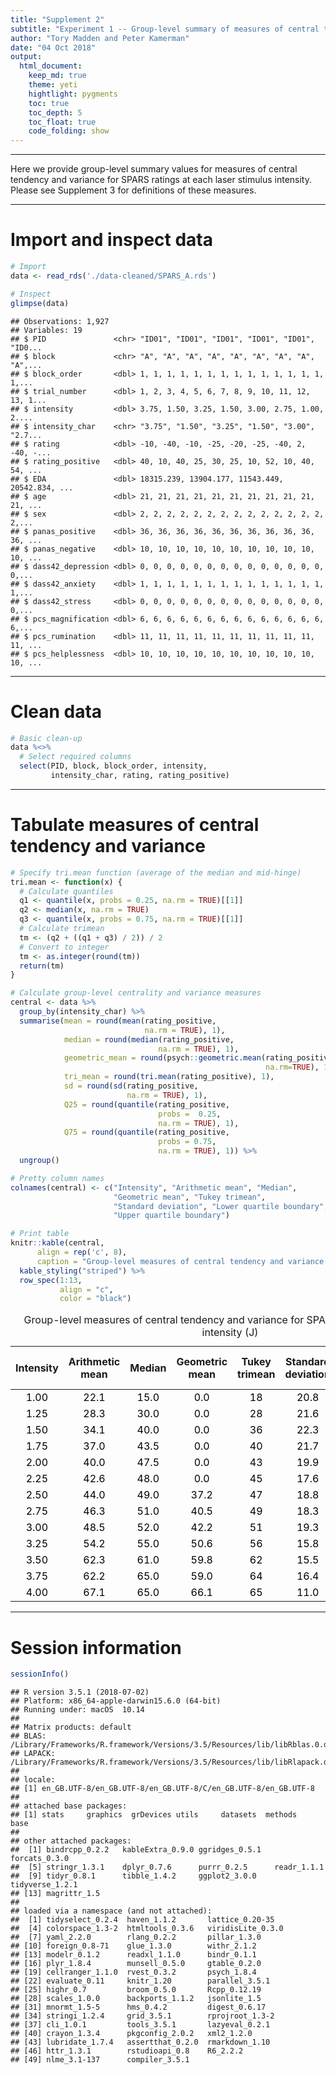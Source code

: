 ```yaml
---
title: "Supplement 2"
subtitle: "Experiment 1 -- Group-level summary of measures of central tendency"
author: "Tory Madden and Peter Kamerman"
date: "04 Oct 2018"
output: 
  html_document:
    keep_md: true
    theme: yeti
    hightlight: pygments
    toc: true
    toc_depth: 5
    toc_float: true
    code_folding: show
---
```




----

Here we provide group-level summary values for measures of central tendency and variance for SPARS ratings at each laser stimulus intensity. Please see Supplement 3 for definitions of these measures.

----

# Import and inspect data


```r
# Import
data <- read_rds('./data-cleaned/SPARS_A.rds')

# Inspect
glimpse(data)
```

```
## Observations: 1,927
## Variables: 19
## $ PID               <chr> "ID01", "ID01", "ID01", "ID01", "ID01", "ID0...
## $ block             <chr> "A", "A", "A", "A", "A", "A", "A", "A", "A",...
## $ block_order       <dbl> 1, 1, 1, 1, 1, 1, 1, 1, 1, 1, 1, 1, 1, 1, 1,...
## $ trial_number      <dbl> 1, 2, 3, 4, 5, 6, 7, 8, 9, 10, 11, 12, 13, 1...
## $ intensity         <dbl> 3.75, 1.50, 3.25, 1.50, 3.00, 2.75, 1.00, 2....
## $ intensity_char    <chr> "3.75", "1.50", "3.25", "1.50", "3.00", "2.7...
## $ rating            <dbl> -10, -40, -10, -25, -20, -25, -40, 2, -40, -...
## $ rating_positive   <dbl> 40, 10, 40, 25, 30, 25, 10, 52, 10, 40, 54, ...
## $ EDA               <dbl> 18315.239, 13904.177, 11543.449, 20542.834, ...
## $ age               <dbl> 21, 21, 21, 21, 21, 21, 21, 21, 21, 21, 21, ...
## $ sex               <dbl> 2, 2, 2, 2, 2, 2, 2, 2, 2, 2, 2, 2, 2, 2, 2,...
## $ panas_positive    <dbl> 36, 36, 36, 36, 36, 36, 36, 36, 36, 36, 36, ...
## $ panas_negative    <dbl> 10, 10, 10, 10, 10, 10, 10, 10, 10, 10, 10, ...
## $ dass42_depression <dbl> 0, 0, 0, 0, 0, 0, 0, 0, 0, 0, 0, 0, 0, 0, 0,...
## $ dass42_anxiety    <dbl> 1, 1, 1, 1, 1, 1, 1, 1, 1, 1, 1, 1, 1, 1, 1,...
## $ dass42_stress     <dbl> 0, 0, 0, 0, 0, 0, 0, 0, 0, 0, 0, 0, 0, 0, 0,...
## $ pcs_magnification <dbl> 6, 6, 6, 6, 6, 6, 6, 6, 6, 6, 6, 6, 6, 6, 6,...
## $ pcs_rumination    <dbl> 11, 11, 11, 11, 11, 11, 11, 11, 11, 11, 11, ...
## $ pcs_helplessness  <dbl> 10, 10, 10, 10, 10, 10, 10, 10, 10, 10, 10, ...
```

----

# Clean data


```r
# Basic clean-up
data %<>%
  # Select required columns
  select(PID, block, block_order, intensity, 
         intensity_char, rating, rating_positive) 
```

----

# Tabulate measures of central tendency and variance


```r
# Specify tri.mean function (average of the median and mid-hinge)
tri.mean <- function(x) {
  # Calculate quantiles
  q1 <- quantile(x, probs = 0.25, na.rm = TRUE)[[1]]
  q2 <- median(x, na.rm = TRUE)
  q3 <- quantile(x, probs = 0.75, na.rm = TRUE)[[1]]
  # Calculate trimean
  tm <- (q2 + ((q1 + q3) / 2)) / 2
  # Convert to integer
  tm <- as.integer(round(tm))
  return(tm)
}
```


```r
# Calculate group-level centrality and variance measures 
central <- data %>% 
  group_by(intensity_char) %>%
  summarise(mean = round(mean(rating_positive, 
                              na.rm = TRUE), 1),
            median = round(median(rating_positive, 
                                 na.rm = TRUE), 1),
            geometric_mean = round(psych::geometric.mean(rating_positive,
                                                         na.rm=TRUE), 1),
            tri_mean = round(tri.mean(rating_positive), 1),
            sd = round(sd(rating_positive, 
                          na.rm = TRUE), 1),
            Q25 = round(quantile(rating_positive,
                                 probs =  0.25, 
                                 na.rm = TRUE), 1),
            Q75 = round(quantile(rating_positive, 
                                 probs = 0.75, 
                                 na.rm = TRUE), 1)) %>%
  ungroup()

# Pretty column names
colnames(central) <- c("Intensity", "Arithmetic mean", "Median", 
                       "Geometric mean", "Tukey trimean", 
                       "Standard deviation", "Lower quartile boundary", 
                       "Upper quartile boundary")

# Print table
knitr::kable(central, 
      align = rep('c', 8),
      caption = "Group-level measures of central tendency and variance for SPARS ratings at each laser intensity (J)") %>%
  kable_styling("striped") %>%
  row_spec(1:13, 
           align = "c", 
           color = "black")
```

<table class="table table-striped" style="margin-left: auto; margin-right: auto;">
<caption>Group-level measures of central tendency and variance for SPARS ratings at each laser intensity (J)</caption>
 <thead>
  <tr>
   <th style="text-align:center;"> Intensity </th>
   <th style="text-align:center;"> Arithmetic mean </th>
   <th style="text-align:center;"> Median </th>
   <th style="text-align:center;"> Geometric mean </th>
   <th style="text-align:center;"> Tukey trimean </th>
   <th style="text-align:center;"> Standard deviation </th>
   <th style="text-align:center;"> Lower quartile boundary </th>
   <th style="text-align:center;"> Upper quartile boundary </th>
  </tr>
 </thead>
<tbody>
  <tr>
   <td style="text-align:center;color: black;text-align: center;"> 1.00 </td>
   <td style="text-align:center;color: black;text-align: center;"> 22.1 </td>
   <td style="text-align:center;color: black;text-align: center;"> 15.0 </td>
   <td style="text-align:center;color: black;text-align: center;"> 0.0 </td>
   <td style="text-align:center;color: black;text-align: center;"> 18 </td>
   <td style="text-align:center;color: black;text-align: center;"> 20.8 </td>
   <td style="text-align:center;color: black;text-align: center;"> 1.8 </td>
   <td style="text-align:center;color: black;text-align: center;"> 41.2 </td>
  </tr>
  <tr>
   <td style="text-align:center;color: black;text-align: center;"> 1.25 </td>
   <td style="text-align:center;color: black;text-align: center;"> 28.3 </td>
   <td style="text-align:center;color: black;text-align: center;"> 30.0 </td>
   <td style="text-align:center;color: black;text-align: center;"> 0.0 </td>
   <td style="text-align:center;color: black;text-align: center;"> 28 </td>
   <td style="text-align:center;color: black;text-align: center;"> 21.6 </td>
   <td style="text-align:center;color: black;text-align: center;"> 5.0 </td>
   <td style="text-align:center;color: black;text-align: center;"> 48.0 </td>
  </tr>
  <tr>
   <td style="text-align:center;color: black;text-align: center;"> 1.50 </td>
   <td style="text-align:center;color: black;text-align: center;"> 34.1 </td>
   <td style="text-align:center;color: black;text-align: center;"> 40.0 </td>
   <td style="text-align:center;color: black;text-align: center;"> 0.0 </td>
   <td style="text-align:center;color: black;text-align: center;"> 36 </td>
   <td style="text-align:center;color: black;text-align: center;"> 22.3 </td>
   <td style="text-align:center;color: black;text-align: center;"> 10.0 </td>
   <td style="text-align:center;color: black;text-align: center;"> 53.0 </td>
  </tr>
  <tr>
   <td style="text-align:center;color: black;text-align: center;"> 1.75 </td>
   <td style="text-align:center;color: black;text-align: center;"> 37.0 </td>
   <td style="text-align:center;color: black;text-align: center;"> 43.5 </td>
   <td style="text-align:center;color: black;text-align: center;"> 0.0 </td>
   <td style="text-align:center;color: black;text-align: center;"> 40 </td>
   <td style="text-align:center;color: black;text-align: center;"> 21.7 </td>
   <td style="text-align:center;color: black;text-align: center;"> 20.0 </td>
   <td style="text-align:center;color: black;text-align: center;"> 53.0 </td>
  </tr>
  <tr>
   <td style="text-align:center;color: black;text-align: center;"> 2.00 </td>
   <td style="text-align:center;color: black;text-align: center;"> 40.0 </td>
   <td style="text-align:center;color: black;text-align: center;"> 47.5 </td>
   <td style="text-align:center;color: black;text-align: center;"> 0.0 </td>
   <td style="text-align:center;color: black;text-align: center;"> 43 </td>
   <td style="text-align:center;color: black;text-align: center;"> 19.9 </td>
   <td style="text-align:center;color: black;text-align: center;"> 25.0 </td>
   <td style="text-align:center;color: black;text-align: center;"> 53.2 </td>
  </tr>
  <tr>
   <td style="text-align:center;color: black;text-align: center;"> 2.25 </td>
   <td style="text-align:center;color: black;text-align: center;"> 42.6 </td>
   <td style="text-align:center;color: black;text-align: center;"> 48.0 </td>
   <td style="text-align:center;color: black;text-align: center;"> 0.0 </td>
   <td style="text-align:center;color: black;text-align: center;"> 45 </td>
   <td style="text-align:center;color: black;text-align: center;"> 17.6 </td>
   <td style="text-align:center;color: black;text-align: center;"> 30.0 </td>
   <td style="text-align:center;color: black;text-align: center;"> 55.0 </td>
  </tr>
  <tr>
   <td style="text-align:center;color: black;text-align: center;"> 2.50 </td>
   <td style="text-align:center;color: black;text-align: center;"> 44.0 </td>
   <td style="text-align:center;color: black;text-align: center;"> 49.0 </td>
   <td style="text-align:center;color: black;text-align: center;"> 37.2 </td>
   <td style="text-align:center;color: black;text-align: center;"> 47 </td>
   <td style="text-align:center;color: black;text-align: center;"> 18.8 </td>
   <td style="text-align:center;color: black;text-align: center;"> 35.0 </td>
   <td style="text-align:center;color: black;text-align: center;"> 55.0 </td>
  </tr>
  <tr>
   <td style="text-align:center;color: black;text-align: center;"> 2.75 </td>
   <td style="text-align:center;color: black;text-align: center;"> 46.3 </td>
   <td style="text-align:center;color: black;text-align: center;"> 51.0 </td>
   <td style="text-align:center;color: black;text-align: center;"> 40.5 </td>
   <td style="text-align:center;color: black;text-align: center;"> 49 </td>
   <td style="text-align:center;color: black;text-align: center;"> 18.3 </td>
   <td style="text-align:center;color: black;text-align: center;"> 40.0 </td>
   <td style="text-align:center;color: black;text-align: center;"> 55.0 </td>
  </tr>
  <tr>
   <td style="text-align:center;color: black;text-align: center;"> 3.00 </td>
   <td style="text-align:center;color: black;text-align: center;"> 48.5 </td>
   <td style="text-align:center;color: black;text-align: center;"> 52.0 </td>
   <td style="text-align:center;color: black;text-align: center;"> 42.2 </td>
   <td style="text-align:center;color: black;text-align: center;"> 51 </td>
   <td style="text-align:center;color: black;text-align: center;"> 19.3 </td>
   <td style="text-align:center;color: black;text-align: center;"> 40.0 </td>
   <td style="text-align:center;color: black;text-align: center;"> 60.0 </td>
  </tr>
  <tr>
   <td style="text-align:center;color: black;text-align: center;"> 3.25 </td>
   <td style="text-align:center;color: black;text-align: center;"> 54.2 </td>
   <td style="text-align:center;color: black;text-align: center;"> 55.0 </td>
   <td style="text-align:center;color: black;text-align: center;"> 50.6 </td>
   <td style="text-align:center;color: black;text-align: center;"> 56 </td>
   <td style="text-align:center;color: black;text-align: center;"> 15.8 </td>
   <td style="text-align:center;color: black;text-align: center;"> 47.5 </td>
   <td style="text-align:center;color: black;text-align: center;"> 65.0 </td>
  </tr>
  <tr>
   <td style="text-align:center;color: black;text-align: center;"> 3.50 </td>
   <td style="text-align:center;color: black;text-align: center;"> 62.3 </td>
   <td style="text-align:center;color: black;text-align: center;"> 61.0 </td>
   <td style="text-align:center;color: black;text-align: center;"> 59.8 </td>
   <td style="text-align:center;color: black;text-align: center;"> 62 </td>
   <td style="text-align:center;color: black;text-align: center;"> 15.5 </td>
   <td style="text-align:center;color: black;text-align: center;"> 54.0 </td>
   <td style="text-align:center;color: black;text-align: center;"> 70.0 </td>
  </tr>
  <tr>
   <td style="text-align:center;color: black;text-align: center;"> 3.75 </td>
   <td style="text-align:center;color: black;text-align: center;"> 62.2 </td>
   <td style="text-align:center;color: black;text-align: center;"> 65.0 </td>
   <td style="text-align:center;color: black;text-align: center;"> 59.0 </td>
   <td style="text-align:center;color: black;text-align: center;"> 64 </td>
   <td style="text-align:center;color: black;text-align: center;"> 16.4 </td>
   <td style="text-align:center;color: black;text-align: center;"> 54.5 </td>
   <td style="text-align:center;color: black;text-align: center;"> 70.0 </td>
  </tr>
  <tr>
   <td style="text-align:center;color: black;text-align: center;"> 4.00 </td>
   <td style="text-align:center;color: black;text-align: center;"> 67.1 </td>
   <td style="text-align:center;color: black;text-align: center;"> 65.0 </td>
   <td style="text-align:center;color: black;text-align: center;"> 66.1 </td>
   <td style="text-align:center;color: black;text-align: center;"> 65 </td>
   <td style="text-align:center;color: black;text-align: center;"> 11.0 </td>
   <td style="text-align:center;color: black;text-align: center;"> 60.0 </td>
   <td style="text-align:center;color: black;text-align: center;"> 70.5 </td>
  </tr>
</tbody>
</table>

----

# Session information

```r
sessionInfo()
```

```
## R version 3.5.1 (2018-07-02)
## Platform: x86_64-apple-darwin15.6.0 (64-bit)
## Running under: macOS  10.14
## 
## Matrix products: default
## BLAS: /Library/Frameworks/R.framework/Versions/3.5/Resources/lib/libRblas.0.dylib
## LAPACK: /Library/Frameworks/R.framework/Versions/3.5/Resources/lib/libRlapack.dylib
## 
## locale:
## [1] en_GB.UTF-8/en_GB.UTF-8/en_GB.UTF-8/C/en_GB.UTF-8/en_GB.UTF-8
## 
## attached base packages:
## [1] stats     graphics  grDevices utils     datasets  methods   base     
## 
## other attached packages:
##  [1] bindrcpp_0.2.2   kableExtra_0.9.0 ggridges_0.5.1   forcats_0.3.0   
##  [5] stringr_1.3.1    dplyr_0.7.6      purrr_0.2.5      readr_1.1.1     
##  [9] tidyr_0.8.1      tibble_1.4.2     ggplot2_3.0.0    tidyverse_1.2.1 
## [13] magrittr_1.5    
## 
## loaded via a namespace (and not attached):
##  [1] tidyselect_0.2.4  haven_1.1.2       lattice_0.20-35  
##  [4] colorspace_1.3-2  htmltools_0.3.6   viridisLite_0.3.0
##  [7] yaml_2.2.0        rlang_0.2.2       pillar_1.3.0     
## [10] foreign_0.8-71    glue_1.3.0        withr_2.1.2      
## [13] modelr_0.1.2      readxl_1.1.0      bindr_0.1.1      
## [16] plyr_1.8.4        munsell_0.5.0     gtable_0.2.0     
## [19] cellranger_1.1.0  rvest_0.3.2       psych_1.8.4      
## [22] evaluate_0.11     knitr_1.20        parallel_3.5.1   
## [25] highr_0.7         broom_0.5.0       Rcpp_0.12.19     
## [28] scales_1.0.0      backports_1.1.2   jsonlite_1.5     
## [31] mnormt_1.5-5      hms_0.4.2         digest_0.6.17    
## [34] stringi_1.2.4     grid_3.5.1        rprojroot_1.3-2  
## [37] cli_1.0.1         tools_3.5.1       lazyeval_0.2.1   
## [40] crayon_1.3.4      pkgconfig_2.0.2   xml2_1.2.0       
## [43] lubridate_1.7.4   assertthat_0.2.0  rmarkdown_1.10   
## [46] httr_1.3.1        rstudioapi_0.8    R6_2.2.2         
## [49] nlme_3.1-137      compiler_3.5.1
```
